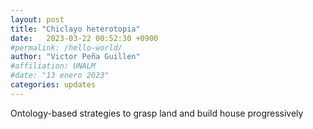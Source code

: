 ```yaml
---
layout: post
title: "Chiclayo heterotopia"
date:   2023-03-22 00:52:30 +0900
#permalink: /hello-world/
author: "Victor Peña Guillen"
#affiliation: UNALM
#date: "13 enero 2023"
categories: updates
---
```


Ontology-based strategies to grasp land and build house progressively
